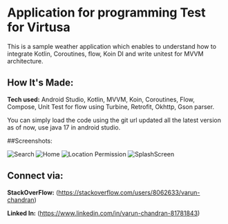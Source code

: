 # Application for programming Test for Virtusa
This is a sample weather application which enables to understand how to integrate Kotlin, Coroutines, flow, Koin DI and write unitest for MVVM architecture.

## How It's Made:

**Tech used:** Android Studio, Kotlin, MVVM, Koin, Coroutines, Flow, Compose, Unit Test for flow using Turbine, Retrofit, Okhttp, Gson parser.

You can simply load the code using the git url updated all the latest version as of now, use java 17 in android studio.

##Screenshots:

![Search](https://github.com/user-attachments/assets/249bfff2-d39e-408e-84a9-223d8e8485c9)
![Home](https://github.com/user-attachments/assets/9ba4504a-5571-4a8f-9ad9-ba52b6c22385)
![Location Permission](https://github.com/user-attachments/assets/0608ee6e-2d60-4a83-be4d-60f388678922)
![SplashScreen](https://github.com/user-attachments/assets/8ba65c06-8847-4db1-b076-04814db47d75)

## Connect via:

**StackOverFlow:** (https://stackoverflow.com/users/8062633/varun-chandran)

**Linked In:** (https://www.linkedin.com/in/varun-chandran-81781843)




